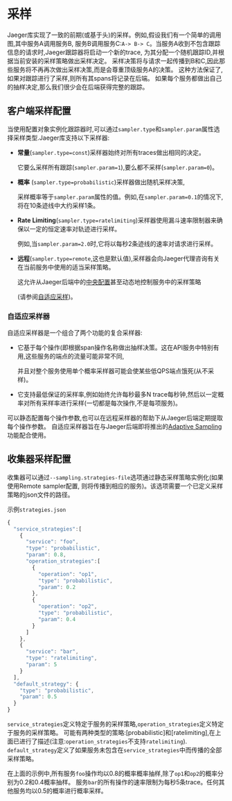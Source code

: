 # 采样

Jaeger库实现了一致的前期\(或基于头\)的采样。例如,假设我们有一个简单的调用图,其中服务A调用服务B, 服务B调用服务C:`A-> B-> C`。当服务A收到不包含跟踪信息的请求时,Jaeger跟踪器将启动一个新的trace, 为其分配一个随机跟踪ID,并根据当前安装的采样策略做出采样决定。 采样决策将与请求一起传播到B和C,因此那些服务将不再再次做出采样决策,而是会尊重顶级服务A的决策。 这种方法保证了,如果对跟踪进行了采样,则所有其spans将记录在后端。 如果每个服务都做出自己的抽样决定,那么我们很少会在后端获得完整的跟踪。

## 客户端采样配置

当使用配置对象实例化跟踪器时,可以通过`sampler.type`和`sampler.param`属性选择采样类型.Jaeger库支持以下采样器:

* **常量**\(`sampler.type=const`\)采样器始终对所有traces做出相同的决定。

  它要么采样所有跟踪\(`sampler.param=1`\),要么都不采样\(`sampler.param=0`\)。

* **概率** \(`sampler.type=probabilistic`\)采样器做出随机采样决策,

  采样概率等于`sampler.param`属性的值。例如,在`sampler.param=0.1`的情况下,将在10条迹线中大约采样1条。

* **Rate Limiting**\(`sampler.type=ratelimiting`\)采样器使用漏斗速率限制器来确保以一定的恒定速率对轨迹进行采样。

  例如,当`sampler.param=2.0`时,它将以每秒2条迹线的速率对请求进行采样。

* **远程**\(`sampler.type=remote`,这也是默认值\),采样器会向Jaeger代理咨询有关在当前服务中使用的适当采样策略。

  这允许从Jaeger后端中的[中央配置](sampling.md#收集器采样配置)甚至动态地控制服务中的采样策略

  \(请参阅[自适应采样](https://github.com/jaegertracing/jaeger/issues/365)\)。

### 自适应采样器

自适应采样器是一个组合了两个功能的复合采样器:

* 它基于每个操作\(即根据span操作名称做出抽样决策。这在API服务中特别有用,这些服务的端点的流量可能非常不同,

  并且对整个服务使用单个概率采样器可能会使某些低QPS端点饿死\(从不采样\)。

* 它支持最低保证的采样率,例如始终允许每秒最多N trace每秒钟,然后以一定概率对所有采样率进行采样\(一切都是每次操作,不是每项服务\)。

可以静态配置每个操作参数,也可以在远程采样器的帮助下从Jaeger后端定期提取每个操作参数。 自适应采样器旨在与Jaeger后端即将推出的[Adaptive Sampling](https://github.com/jaegertracing/jaeger/issues/365)功能配合使用。

## 收集器采样配置

收集器可以通过`--sampling.strategies-file`选项通过静态采样策略实例化\(如果使用Remote sampler配置, 则将传播到相应的服务\)。该选项需要一个已定义采样策略的json文件的路径。

示例`strategies.json`

```javascript
{
  "service_strategies":[
    {
      "service": "foo",
      "type": "probabilistic",
      "param": 0.8,
      "operation_strategies":[
        {
          "operation": "op1",
          "type": "probabilistic",
          "param": 0.2
        },
        {
          "operation": "op2",
          "type": "probabilistic",
          "param": 0.4
        }
      ]
    },
    {
      "service": "bar",
      "type": "ratelimiting",
      "param": 5
    }
  ],
  "default_strategy": {
    "type": "probabilistic",
    "param": 0.5
  }
}
```

`service_strategies`定义特定于服务的采样策略,`operation_strategies`定义特定于服务的采样策略。 可能有两种类型的策略:\[probabilistic\]和\[ratelimiting\],在上面已进行了描述\(注意:`operation_strategies`不支持`ratelimiting`\). `default_strategy`定义了如果服务未包含在`service_strategies`中而传播的全部采样策略。

在上面的示例中,所有服务`foo`操作均以0.8的概率概率抽样,除了`op1`和`op2`的概率分别为0.2和0.4概率抽样。 服务`bar`的所有操作的速率限制为每秒5条trace。任何其他服务均以0.5的概率进行概率采样。

